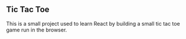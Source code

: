 ## Tic Tac Toe
This is a small project used to learn React by building a small tic tac toe game run in the browser.